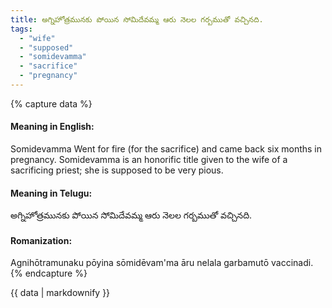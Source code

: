 ```yaml
---
title: అగ్నిహోత్రమునకు పోయిన సోమిదేవమ్మ ఆరు నెలల గర్బముతో వచ్చినది.
tags:
  - "wife"
  - "supposed"
  - "somidevamma"
  - "sacrifice"
  - "pregnancy"
---
```


{% capture data %}
#### Meaning in English:
Somidevamma Went for fire (for the sacrifice) and came back six months in pregnancy.
Somidevamma is an honorific title given to the wife of a sacrificing priest; she is supposed to be very pious.

#### Meaning in Telugu:
అగ్నిహోత్రమునకు పోయిన సోమిదేవమ్మ ఆరు నెలల గర్బముతో వచ్చినది.

#### Romanization:
Agnihōtramunaku pōyina sōmidēvam'ma āru nelala garbamutō vaccinadi.
{% endcapture %}

{{ data | markdownify }}

